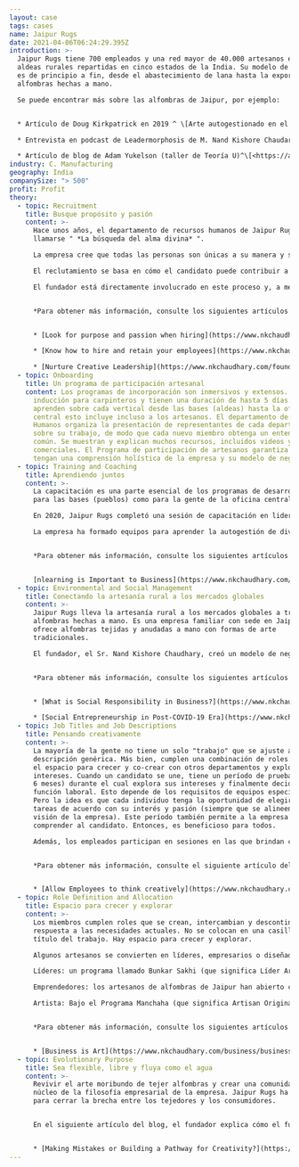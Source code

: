 ```yaml
---
layout: case
tags: cases
name: Jaipur Rugs
date: 2021-04-06T06:24:29.395Z
introduction: >-
  Jaipur Rugs tiene 700 empleados y una red mayor de 40.000 artesanos en 600
  aldeas rurales repartidas en cinco estados de la India. Su modelo de negocio
  es de principio a fin, desde el abastecimiento de lana hasta la exportación de
  alfombras hechas a mano.

  Se puede encontrar más sobre las alfombras de Jaipur, por ejemplo:


  * Artículo de Doug Kirkpatrick en 2019 ^ \[Arte autogestionado en el que puedes caminar Doug Kirkpatrick 11 de abril de 2019 <https://medium.com/redshift-3/jaipur-rugs-self-managed-art-that-you-can-walk-on-5756479726e0>]

  * Entrevista en podcast de Leadermorphosis de M. Nand Kishore Chaudary sobre el amor, la conciencia colectiva y la autogestión ^ \[Entrevista en podcast de Leadermorphosis de M. Nand Kishore Chaudary sobre el amor, la conciencia colectiva y la autogestión <https://leadermorphosis.co/ep-57-nand-kishore-chaudhary-from-jaipur-rugs-on-love-consciousness-and-self-management>]

  * Artículo de blog de Adam Yukelson (taller de Teoría U)^\[<https://adamyukelson.com/blog/2016/07/25/jaipur-rugs>]
industry: C. Manufacturing
geography: India
companySize: "> 500"
profit: Profit
theory:
  - topic: Recruitment
    title: Busque propósito y pasión
    content: >-
      Hace unos años, el departamento de recursos humanos de Jaipur Rugs pasó a
      llamarse " *La búsqueda del alma divina* ".

      La empresa cree que todas las personas son únicas a su manera y su sentido de propósito puede contribuir al propósito superior de la empresa.

      El reclutamiento se basa en cómo el candidato puede contribuir a los valores de la empresa. Las preguntas de la entrevista están diseñadas para conocer el propósito y los principios de los candidatos, en lugar de centrarse en la experiencia y los antecedentes académicos.

      El fundador está directamente involucrado en este proceso y, a menudo, realiza la entrevista final. Los gerentes de la oficina central hacen las entrevistas iniciales. Las decisiones finales se toman por consenso de todas las partes interesadas.


      *Para obtener más información, consulte los siguientes artículos del blog del fundador: **


      * [Look for purpose and passion when hiring](https://www.nkchaudhary.com/business/look-for-purpose-and-passion-when-hiring/)

      * [Know how to hire and retain your employees](https://www.nkchaudhary.com/business/know-how-to-hire-and-retain-your-employees/)

      * [Nurture Creative Leadership](https://www.nkchaudhary.com/founders-mentality/the-need-for-creative-leadership/)
  - topic: Onboarding
    title: Un programa de participación artesanal
    content: Los programas de incorporación son inmersivos y extensos. Ofrecen
      inducción para carpinteros y tienen una duración de hasta 5 días. Allí
      aprenden sobre cada vertical desde las bases (aldeas) hasta la oficina
      central esto incluye incluso a los artesanos. El departamento de Recursos
      Humanos organiza la presentación de representantes de cada departamento
      sobre su trabajo, de modo que cada nuevo miembro obtenga un entendimiento
      común. Se muestran y explican muchos recursos, incluidos videos y procesos
      comerciales. El Programa de participación de artesanos garantiza que
      tengan una comprensión holística de la empresa y su modelo de negocio.
  - topic: Training and Coaching
    title: Aprendiendo juntos
    content: >-
      La capacitación es una parte esencial de los programas de desarrollo tanto
      para las bases (pueblos) como para la gente de la oficina central.

      En 2020, Jaipur Rugs completó una sesión de capacitación en liderazgo basada en el "modelo de mentalidad" del fundador. Esta capacitación ayudó a todos a compartir las mejores prácticas (incluida la autogestión) de todo el mundo. El departamento de liderazgo se encarga de esta formación, que se ofrece periódicamente para asegurar una buena participación.

      La empresa ha formado equipos para aprender la autogestión de diversas formas, incluida la participación en webinars y foros, y pequeños experimentos en los equipos.


      *Para obtener más información, consulte los siguientes artículos de blog del fundador: **


      [nlearning is Important to Business](https://www.nkchaudhary.com/founders-mentality/unlearning-is-important-to-business/)
  - topic: Environmental and Social Management
    title: Conectando la artesanía rural a los mercados globales
    content: >-
      Jaipur Rugs lleva la artesanía rural a los mercados globales a través de
      alfombras hechas a mano. Es una empresa familiar con sede en Jaipur y
      ofrece alfombras tejidas y anudadas a mano con formas de arte
      tradicionales.

      El fundador, el Sr. Nand Kishore Chaudhary, creó un modelo de negocio que proporciona un medio de vida a los artesanos en la puerta de su casa. Esto cambió la práctica estándar de involucrar a intermediarios para trabajar con comunidades de artesanos.


      *Para obtener más información, consulte los siguientes artículos del fundador: **


      * [What is Social Responsibility in Business?](https://www.nkchaudhary.com/healing/what-is-social-responsibility-in-business/)

      * [Social Entrepreneurship in Post-COVID-19 Era](https://www.nkchaudhary.com/founders-mentality/social-entrepreneurship-in-post-covid-19-era/)
  - topic: Job Titles and Job Descriptions
    title: Pensando creativamente
    content: >-
      La mayoría de la gente no tiene un solo "trabajo" que se ajuste a una
      descripción genérica. Más bien, cumplen una combinación de roles. Tienen
      el espacio para crecer y co-crear con otros departamentos y explorar sus
      intereses. Cuando un candidato se une, tiene un período de prueba (de 3 a
      6 meses) durante el cual explora sus intereses y finalmente decide su
      función laboral. Esto depende de los requisitos de equipos específicos.
      Pero la idea es que cada individuo tenga la oportunidad de elegir sus
      tareas de acuerdo con su interés y pasión (siempre que se alineen con la
      visión de la empresa). Este período también permite a la empresa evaluar y
      comprender al candidato. Entonces, es beneficioso para todos.

      Además, los empleados participan en sesiones en las que brindan comentarios para la gerencia. Cada departamento tiene este tipo de sesiones. Además, el fundador tiene una política de puertas abiertas. Esta es una plataforma directa para que cualquiera vaya y hable con el fundador, que también puede ayudar a las personas a hablar sobre sus roles, si es necesario.


      *Para obtener más información, consulte el siguiente artículo del blog del fundador: **


      * [Allow Employees to think creatively](https://www.nkchaudhary.com/business/give-employees-the-gift-of-creative-freedom/)
  - topic: Role Definition and Allocation
    title: Espacio para crecer y explorar
    content: >-
      Los miembros cumplen roles que se crean, intercambian y descontinúan en
      respuesta a las necesidades actuales. No se colocan en una casilla con el
      título del trabajo. Hay espacio para crecer y explorar.

      Algunos artesanos se convierten en líderes, empresarios o diseñadores.

      Líderes: un programa llamado Bunkar Sakhi (que significa Líder Artesano) permite a los artesanos recibir capacitación en liderazgo. Luego ayudan a otros artesanos a lograr la mejor calidad en su trabajo.

      Emprendedores: los artesanos de alfombras de Jaipur han abierto centros de tejido en sus hogares. Se han convertido en guías turísticos para clientes y visitantes.

      Artista: Bajo el Programa Manchaha (que significa Artisan Original), los artesanos de Jaipur Rug crean y diseñan sus propias alfombras.


      *Para obtener más información, consulte los siguientes artículos del blog del fundador: **


      * [Business is Art](https://www.nkchaudhary.com/business/business-is-art/)
  - topic: Evolutionary Purpose
    title: Sea flexible, libre y fluya como el agua
    content: >-
      Revivir el arte moribundo de tejer alfombras y crear una comunidad son el
      núcleo de la filosofía empresarial de la empresa. Jaipur Rugs ha trabajado
      para cerrar la brecha entre los tejedores y los consumidores.


      En el siguiente artículo del blog, el fundador explica cómo el funcionamiento de su empresa le exige “ser flexible y fluir libremente como el agua”:


      * [Making Mistakes or Building a Pathway for Creativity?](https://www.nkchaudhary.com/innovation/making-mistakes-or-building-a-pathway-for-creativity/)
---
```

